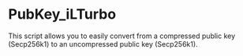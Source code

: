 # PubKey_iLTurbo
This script allows you to easily convert from a compressed public key (Secp256k1) to an uncompressed public key (Secp256k1).

